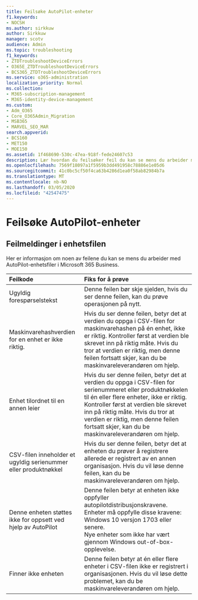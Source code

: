 ```yaml
---
title: Feilsøke AutoPilot-enheter
f1.keywords:
- NOCSH
ms.author: sirkkuw
author: Sirkkuw
manager: scotv
audience: Admin
ms.topic: troubleshooting
f1_keywords:
- ZTDTroubleshootDeviceErrors
- O365E_ZTDTroubleshootDeviceErrors
- BCS365_ZTDTroubleshootDeviceErrors
ms.service: o365-administration
localization_priority: Normal
ms.collection:
- M365-subscription-management
- M365-identity-device-management
ms.custom:
- Adm_O365
- Core_O365Admin_Migration
- MSB365
- MARVEL_SEO_MAR
search.appverid:
- BCS160
- MET150
- MOE150
ms.assetid: 1f468690-530c-47ea-918f-fede24607c53
description: Lær hvordan du feilsøker feil du kan se mens du arbeider med AutoPilot-enhetsfiler i Microsoft 365 Business.
ms.openlocfilehash: 7569f18097a1f5959b3dd491958c78886e1e05d6
ms.sourcegitcommit: 41c0bc5cf50f4ca63b4286d1ea0f58ab82984b7a
ms.translationtype: MT
ms.contentlocale: nb-NO
ms.lasthandoff: 03/05/2020
ms.locfileid: "42547475"
---
```

# <a name="troubleshoot-autopilot-device-errors"></a>Feilsøke AutoPilot-enheter

## <a name="device-file-error-messages"></a>Feilmeldinger i enhetsfilen

Her er informasjon om noen av feilene du kan se mens du arbeider med AutoPilot-enhetsfiler i Microsoft 365 Business. 
  
|**Feilkode**|**Fiks for å prøve**|
|:-----|:-----|
|Ugyldig forespørselstekst  <br/> |Denne feilen bør skje sjelden, hvis du ser denne feilen, kan du prøve operasjonen på nytt.  <br/> |
|Maskinvarehashverdien for en enhet er ikke riktig.  <br/> |Hvis du ser denne feilen, betyr det at verdien du oppga i CSV-filen for maskinvarehashen på én enhet, ikke er riktig. Kontroller først at verdien ble skrevet inn på riktig måte. Hvis du tror at verdien er riktig, men denne feilen fortsatt skjer, kan du be maskinvareleverandøren om hjelp.  <br/> |
|Enhet tilordnet til en annen leier  <br/> |Hvis du ser denne feilen, betyr det at verdien du oppga i CSV-filen for serienummeret eller produktnøkkelen til én eller flere enheter, ikke er riktig. Kontroller først at verdien ble skrevet inn på riktig måte. Hvis du tror at verdien er riktig, men denne feilen fortsatt skjer, kan du be maskinvareleverandøren om hjelp.  <br/> |
|CSV-filen inneholder et ugyldig serienummer eller produktnøkkel  <br/> |Hvis du ser denne feilen, betyr det at enheten du prøver å registrere allerede er registrert av en annen organisasjon. Hvis du vil løse denne feilen, kan du be maskinvareleverandøren om hjelp.  <br/> |
|Denne enheten støttes ikke for oppsett ved hjelp av AutoPilot  <br/> | Denne feilen betyr at enheten ikke oppfyller autopilotdistribusjonskravene. Enheter må oppfylle disse kravene:  <br/>  Windows 10 versjon 1703 eller senere.  <br/>  Nye enheter som ikke har vært gjennom Windows out-of-box-opplevelse.  <br/> |
|Finner ikke enheten  <br/> |Denne feilen betyr at én eller flere enheter i CSV-filen ikke er registrert i organisasjonen. Hvis du vil løse dette problemet, kan du be maskinvareleverandøren om hjelp.  <br/> |
